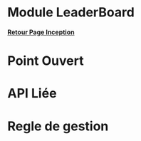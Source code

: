 # Module LeaderBoard

**[Retour Page Inception](./00_Page_Inception.md)**

# Point Ouvert

# API Liée

# Regle de gestion
